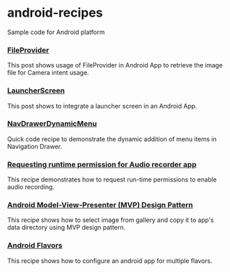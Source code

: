 # android-recipes
Sample code for Android platform

### [FileProvider](https://github.com/ptyagicodecamp/android-recipes/blob/develop/FileProvider/README.md)
This post shows usage of FileProvider in Android App to retrieve the image file for Camera intent usage.

### [LauncherScreen](https://github.com/ptyagicodecamp/android-recipes/tree/develop/LauncherScreen)
This post shows to integrate a launcher screen in an Android App.

### [NavDrawerDynamicMenu](https://github.com/ptyagicodecamp/android-recipes/tree/develop/NavDrawerDynamicMenu)
Quick code recipe to demonstrate the dynamic addition of menu items in Navigation Drawer.

### [Requesting runtime permission for Audio recorder app](https://ptyagicodecamp.github.io/requesting-audio-permission-at-runtime.html)
This recipe demonstrates how to request run-time permissions to enable audio recording.

### [Android Model-View-Presenter (MVP) Design Pattern](https://github.com/ptyagicodecamp/android-recipes/tree/develop/CopyGalleryPic)
This recipe shows how to select image from gallery and copy it to app's data directory using MVP design pattern.

### [Android Flavors](https://github.com/ptyagicodecamp/android-recipes/tree/develop/Flavors)
This recipe shows how to configure an android app for multiple flavors.
